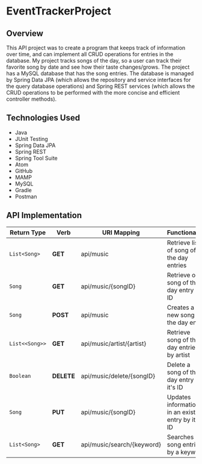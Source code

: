 # EventTrackerProject

## Overview

This API project was to create a program that keeps track of information over time, and can implement all CRUD operations for entries in the database. My project tracks songs of the day, so a user can track their favorite song by date and see how their taste changes/grows. The project has a MySQL database that has the song entries. The database is managed by Spring Data JPA (which allows the repository and service interfaces for the query database operations) and Spring REST services (which allows the CRUD operations to be performed with the more concise and efficient controller methods).

## Technologies Used
* Java
* JUnit Testing
* Spring Data JPA
* Spring REST
* Spring Tool Suite
* Atom
* GitHub
* MAMP
* MySQL
* Gradle
* Postman

## API Implementation

| Return Type | Verb | URI Mapping | Functionality |
| --- | --- | -- | -- |
| `List<Song>`| **GET** | api/music | Retrieve list of song of the day entries |
| `Song`| **GET** | api/music/{songID} | Retrieve one song of the day entry by ID |
| `Song` | **POST** | api/music | Creates a new song of the day entry |
| `List<<Song>>` | **GET** | api/music/artist/{artist} | Retrieve song of the day entries by artist |
| `Boolean` | **DELETE** | api/music/delete/{songID} | Delete a song of the day entry by it's ID |
| `Song` | **PUT** | api/music/{songID} | Updates information in an existing entry by it's ID |
| `List<Song>` | **GET** | api/music/search/{keyword} | Searches song entries by a keyword|
